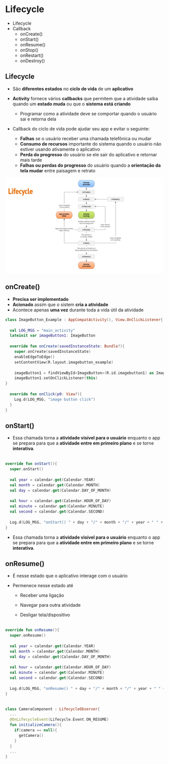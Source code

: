 # Lifecycle

- Lifecycle
- Callback
  - onCreate()
  - onStart()
  - onResume()
  - onStop()
  - onRestart()
  - onDestroy()

## Lifecycle

- São **diferentes estados** no **ciclo de vida** de um **aplicativo**

- **Activity** fornece vários **callbacks** que permitem que a atividade saiba quando um **estado muda** ou que o **sistema está criando**
  - Programar como a atividade deve se comportar quando o usuário sai e retorna dela

- Callback do ciclo de vida pode ajudar seu app e evitar o seguinte:
  - **Falhas** se o usuário receber uma chamada telefônica ou mudar
  - **Consumo de recursos** importante do sistema quando o usuário não estiver usando ativamente o aplicativo
  - **Perda do progresso** do usuário se ele sair do aplicativo e retornar mais tarde
  - **Falhas ou perdas do progresso** do usuário quando a **orientação da tela mudar** entre paisagem e retrato
 
  
<img src=".assets/91.jpg">

## onCreate()

- **Precisa ser implementado**
- **Acionado** assim que o sistem **cria a atividade**
- Acontece apenas **uma vez** durante toda a vida útil da atividade

```kotlin
class ImageButton_Example : AppCompatActivity(), View.OnClickListener{

  val LOG_MSG = "main_activity"
  lateinit var imageButton1: ImageButton

  override fun onCreate(savedInstanceState: Bundle?){
    super.onCreate(savedInstanceState)
    enableEdgeToEdge()
    setContentView(R.layout.imagebutton_example)

    imageButton1 = findViewById<ImageButton>(R.id.imagebutton1) as ImageButton
    imageButton1.setOnClickListener(this)
}

  override fun onClick(p0: View?){
    Log.d(LOG_MSG, "image button click")
  }
}
```

## onStart()

- Essa chamada torna a **atividade visível para o usuário** enquanto o app se prepara para que a **atividade entre em primeiro plano** e se torne **interativa**.

```kotlin

override fun onStart(){
  super.onStart()

  val year = calendar.get(Calendar.YEAR)
  val month = calendar.get(Calendar.MONTH)
  val day = calendar.get(Calendar.DAY_OF_MONTH)

  val hour = calendar.get(Calendar.HOUR_OF_DAY)
  val minute = calendar.get(Calendar.MINUTE)
  val second = calendar.get(Calendar.SECOND)

  Log.d(LOG_MSG, "onStart() " + day + "/" + month + "/" + year + " " + hour + ":" + minute + ":" + second)
}
```

- Essa chamada torna a **atividade visível para o usuário** enquanto o app se prepara para que a **atividade entre em primeiro plano** e se torne **interativa**.

## onResume()

- É nesse estado que o aplicativo interage com o usuário
- Permenece nesse estado até

  - Receber uma ligação
 
  - Navegar para outra atividade
 
  - Desligar tela/dispositivo
 
```kotlin

override fun onResume(){
  super.onResume()
  
  val year = calendar.get(Calendar.YEAR)
  val month = calendar.get(Calendar.MONTH)
  val day = calendar.get(Calendar.DAY_OF_MONTH)

  val hour = calendar.get(Calendar.HOUR_OF_DAY)
  val minute = calendar.get(Calendar.MINUTE)
  val second = calendar.get(Calendar.SECOND)

  Log.d(LOG_MSG, "onResume() " + day + "/" + month + "/" + year + " " + hour + ":" + minute + ":" + second)
}
```

```kotlin

class CameraComponent : LifecycleObserver{
  ...
  @OnLifecycleEvent(Lifecycle.Event.ON_RESUME)
  fun initializeCamera(){
    if(camera == null){
      getCamera()
    }
  }
  ...
}
```

